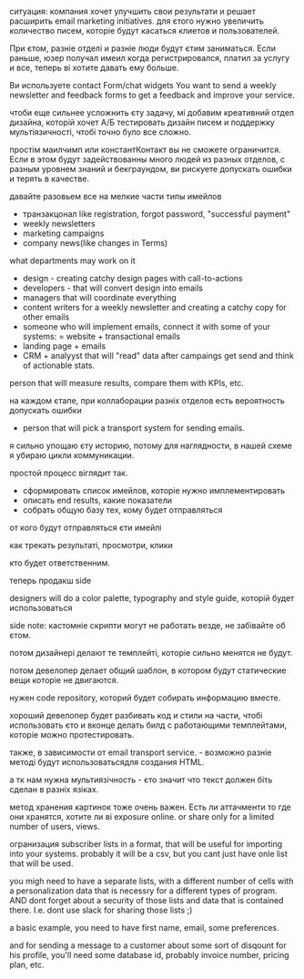 ситуация: компания хочет улучшить свои результати и решает расширить email marketing initiatives. для єтого нужно увеличить количество писем, которіе будут касаться клиетов и пользователей.

При єтом, разніе отделі и разніе люди будут єтим заниматься. 
Если раньше, юзер получал имеил когда регистрировался, платил за услугу и все, теперь ві хотите давать ему больше.

Ви используете contact Form/chat widgets 
You want to send a weekly newsletter and feedback forms to get a feedback and improve your service.

чтоби еще сильнее усложнить єту задачу, мі добавим креативний отдел дизайна, которій хочет А/Б тестировать дизайн писем и поддержку мультіязичності, чтобі точно було все сложно.


простім маилчимп или константКонтакт вы не сможете ограничится. Если в этом будут задействованны много людей из разных отделов, с разным уровнем знаний и бекграундом, ви рискуете допускать ошибки и терять в качестве.

давайте разовьем все на мелкие части
типы имейлов
- транзакцонал like registration, forgot password, "successful payment"
- weekly newsletters
- marketing campaigns
- company news(like changes in Terms)

what departments may work on it
- design - creating catchy design pages with call-to-actions
- developers - that will convert design into emails
- managers that will coordinate everything
- content writers for a weekly newsletter and creating a catchy copy for other emails
- someone who will implement emails, connect it with some of your systems:
= website + transactional emails
- landing page + emails
- CRM + analyyst that will "read" data after campaings get send and think of actionable stats.

person that will measure results, compare them with KPIs, etc.

на каждом єтапе, при коллаборации разніх отделов есть вероятность допускать ошибки

- person that will pick a transport system for sending emails.


я сильно упощаю єту историю, потому для наглядности, в нашей схеме я убираю цикли коммуникации.

простой процесс віглядит так.
- сформировать список имейлов, которіе нужно имплементировать
- описать end results, какие показатели 
- собрать общую базу тех, кому будет отправляться

от кого будут отправляться єти имейлі

как трекать результаті, просмотри, клики

кто будет ответственним.


теперь продакш side

designers will do a color palette, typography and style guide, которій будет использоваться

side note: кастомніе скрипти могут не работать везде, не забівайте об єтом.


потом дизайнері делают те темплейті, которіе сильно менятся не будут.

потом девелопер делает общий шаблон, в котором будут статические вещи которіе не двигаются.


нужен code repository, которий будет собирать информацию вместе.

хороший девелопер будет разбивать код и стили на части, чтобі использовать єто и вконце делать билд с работающими темплейтами, которіе можно протестировать.


также, в зависимости от email transport service. - возможно разніе методі будут использоватьсядля создания HTML.

а тк нам нужна мультиязічность - єто значит что текст должен біть сделан в разніх язіках.

метод хранения картинок тоже очень важен. 
Есть ли аттачменти то где они хранятся, хотите ли ві exposure online. or share only for a limited number of users, views.

огранизация subscriber lists in a format, that will be useful for importing into your systems.
probably it will be a csv, but you cant just have onle list that will be used. 

you migh need to have a separate lists, with a different number of cells with a personalization data that is necessry for a different types of program. AND dont forget about a security of those lists and data that is contained there. I.e. dont use slack for sharing those lists ;)

a basic example, you need to have first name, email, some preferences. 

and for sending a message to a customer about some sort of disqount for his profile, you'll need some database id, probably invoice number, pricing plan, etc.




